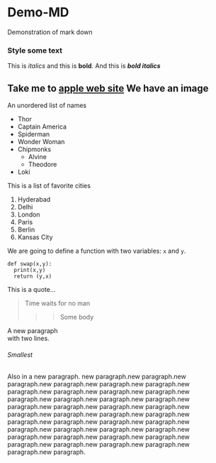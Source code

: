 # Demo-MD
Demonstration of mark down
### Style some text
This is *italics* and this is __bold__.
And this is ***bold italics***

Take me to [apple web site](https://www.apple.com)
We have an image ![]()
---

An unordered list of names
* Thor
* Captain America
* Spiderman
* Wonder Woman
* Chipmonks
  * Alvine
  * Theodore
* Loki

This is a list of favorite cities
1. Hyderabad
3. Delhi
  1. London
  4. Paris
11. Berlin
10. Kansas City

We are going to define a function with two variables: `x` and `y`.
```
def swap(x,y):
  print(x,y)
  return (y,x)
```


This is a quote...
> Time waits for no man
>>> Some body


A new paragraph<br>with two lines.

###### Smallest
Also in a new paragraph. new paragraph.new paragraph.new paragraph.new paragraph.new paragraph.new paragraph.new paragraph.new paragraph.new paragraph.new paragraph.new paragraph.new paragraph.new paragraph.new paragraph.new paragraph.new paragraph.new paragraph.new paragraph.new paragraph.new paragraph.new paragraph.new paragraph.new paragraph.new paragraph.new paragraph.new paragraph.new paragraph.new paragraph.new paragraph.new paragraph.new paragraph.new paragraph.new paragraph.new paragraph.new paragraph.new paragraph.new paragraph.new paragraph.new paragraph.new paragraph.
